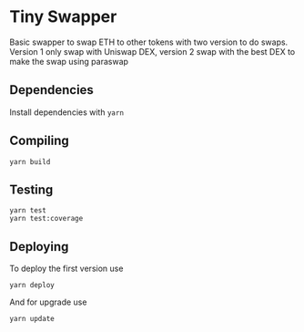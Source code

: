 # Tiny Swapper

Basic swapper to swap ETH to other tokens with two version to do swaps.
Version 1 only swap with Uniswap DEX, version 2 swap with the best DEX to make the swap using paraswap

## Dependencies

Install dependencies with `yarn`

## Compiling

```
yarn build
```

## Testing

```
yarn test
yarn test:coverage
```

## Deploying
To deploy the first version use

```
yarn deploy
```

And for upgrade use

```
yarn update
```